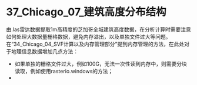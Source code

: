 # 37_Chicago_07_建筑高度分布结构
由.las雷达数据提取1m高精度的芝加哥全城建筑高度数据，在分析计算时需要注意如何处理大数据量栅格数据，避免内存溢出，以及单独文件过大等问题。在“34_Chicago_04_SVF计算以及内存管理部分”提到内存管理的方法，在此处对于地理信息数据增加几点方法：
* 如果单独的栅格文件过大，例如100G，无法一次性读到内存中，则需要分块读取，例如使用rasterio.windows的方法；
* 
